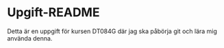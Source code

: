 # Upgift-README
Detta är en uppgift för kursen DT084G där jag ska påbörja git och lära mig använda denna.
